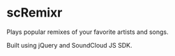 # scRemixr

Plays popular remixes of your favorite artists and songs. 

Built using jQuery and SoundCloud JS SDK.

